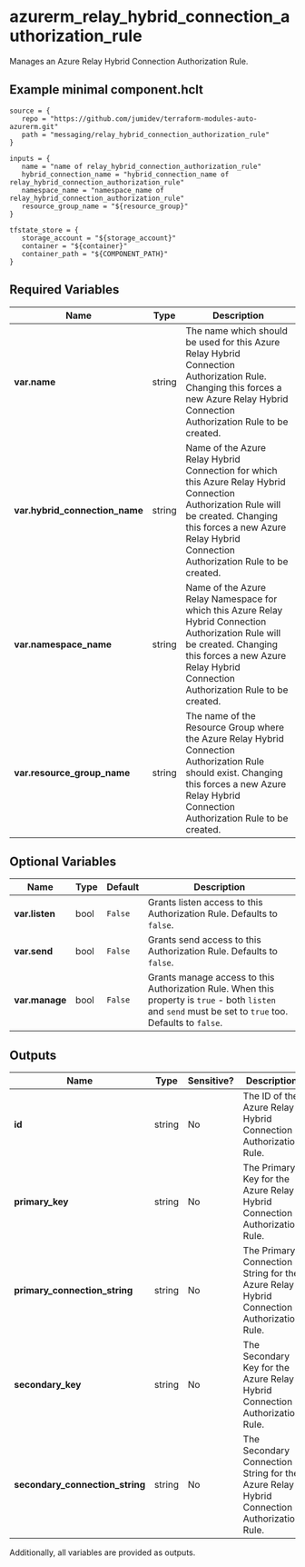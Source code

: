 # azurerm_relay_hybrid_connection_authorization_rule

Manages an Azure Relay Hybrid Connection Authorization Rule.

## Example minimal component.hclt

```hcl
source = {
   repo = "https://github.com/jumidev/terraform-modules-auto-azurerm.git" 
   path = "messaging/relay_hybrid_connection_authorization_rule" 
}

inputs = {
   name = "name of relay_hybrid_connection_authorization_rule" 
   hybrid_connection_name = "hybrid_connection_name of relay_hybrid_connection_authorization_rule" 
   namespace_name = "namespace_name of relay_hybrid_connection_authorization_rule" 
   resource_group_name = "${resource_group}" 
}

tfstate_store = {
   storage_account = "${storage_account}" 
   container = "${container}" 
   container_path = "${COMPONENT_PATH}" 
}

```

## Required Variables

| Name | Type |  Description |
| ---- | --------- |  ----------- |
| **var.name** | string |  The name which should be used for this Azure Relay Hybrid Connection Authorization Rule. Changing this forces a new Azure Relay Hybrid Connection Authorization Rule to be created. | 
| **var.hybrid_connection_name** | string |  Name of the Azure Relay Hybrid Connection for which this Azure Relay Hybrid Connection Authorization Rule will be created. Changing this forces a new Azure Relay Hybrid Connection Authorization Rule to be created. | 
| **var.namespace_name** | string |  Name of the Azure Relay Namespace for which this Azure Relay Hybrid Connection Authorization Rule will be created. Changing this forces a new Azure Relay Hybrid Connection Authorization Rule to be created. | 
| **var.resource_group_name** | string |  The name of the Resource Group where the Azure Relay Hybrid Connection Authorization Rule should exist. Changing this forces a new Azure Relay Hybrid Connection Authorization Rule to be created. | 

## Optional Variables

| Name | Type |  Default  |  Description |
| ---- | --------- |  ----------- | ----------- |
| **var.listen** | bool |  `False`  |  Grants listen access to this Authorization Rule. Defaults to `false`. | 
| **var.send** | bool |  `False`  |  Grants send access to this Authorization Rule. Defaults to `false`. | 
| **var.manage** | bool |  `False`  |  Grants manage access to this Authorization Rule. When this property is `true` - both `listen` and `send` must be set to `true` too. Defaults to `false`. | 



## Outputs

| Name | Type | Sensitive? | Description |
| ---- | ---- | --------- | --------- |
| **id** | string | No  | The ID of the Azure Relay Hybrid Connection Authorization Rule. | 
| **primary_key** | string | No  | The Primary Key for the Azure Relay Hybrid Connection Authorization Rule. | 
| **primary_connection_string** | string | No  | The Primary Connection String for the Azure Relay Hybrid Connection Authorization Rule. | 
| **secondary_key** | string | No  | The Secondary Key for the Azure Relay Hybrid Connection Authorization Rule. | 
| **secondary_connection_string** | string | No  | The Secondary Connection String for the Azure Relay Hybrid Connection Authorization Rule. | 

Additionally, all variables are provided as outputs.
